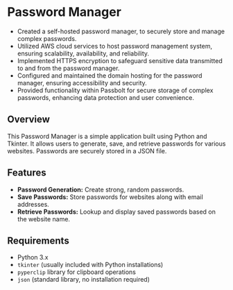 # Password Manager
- Created a self-hosted password manager, to securely store and manage complex passwords.
- Utilized AWS cloud services to host password management system, ensuring scalability, availability, and reliability.
- Implemented HTTPS encryption to safeguard sensitive data transmitted to and from the password manager.
- Configured and maintained the domain hosting for the password manager, ensuring accessibility and security.
- Provided functionality within Passbolt for secure storage of complex passwords, enhancing data protection and user convenience.
  
## Overview

This Password Manager is a simple application built using Python and Tkinter. It allows users to generate, save, and retrieve passwords for various websites. Passwords are securely stored in a JSON file.

## Features

- **Password Generation:** Create strong, random passwords.
- **Save Passwords:** Store passwords for websites along with email addresses.
- **Retrieve Passwords:** Lookup and display saved passwords based on the website name.

## Requirements

- Python 3.x
- `tkinter` (usually included with Python installations)
- `pyperclip` library for clipboard operations
- `json` (standard library, no installation required)













